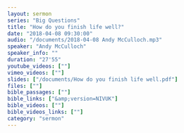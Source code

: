 ```yaml
---
layout: sermon
series: "Big Questions"
title: "How do you finish life well?"
date: "2018-04-08 09:30:00"
audio: "/documents/2018-04-08 Andy McCulloch.mp3"
speaker: "Andy McCulloch"
speaker_info: ""
duration: "27'55"
youtube_videos: [""]
vimeo_videos: [""]
slides: ["/documents/How do you finish life well.pdf"]
files: [""]
bible_passages: [""]
bible_links: ["&amp;version=NIVUK"]
bible_videos: [""]
bible_videos_links: [""]
category: "sermon"
---
```

